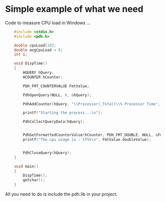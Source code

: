 
# Simple example of what we need

Code to measure CPU load in Windows ...

```C
	#include <stdio.h>
	#include <pdh.h>

	double cpuLoad[10];
	double avgCpuLoad = 0;
	int i;

	void DispTime()
	{
		HQUERY hQuery;
		HCOUNTER hCounter;

		PDH_FMT_COUNTERVALUE FmtValue;

		PdhOpenQuery(NULL, 0, &hQuery);

		PdhAddCounter(hQuery, "\\Processor(_Total)\\% Processor Time", 0, &hCounter);

		printf("Starting the process...\n");

		PdhCollectQueryData(hQuery);


		PdhGetFormattedCounterValue(hCounter, PDH_FMT_DOUBLE, NULL, &FmtValue);
		printf("The cpu usage is : %f%%\n", FmtValue.doubleValue);


		PdhCloseQuery(hQuery);
	}

	void main()
	{
		DispTime();
		getchar();
	} 
```

All you need to do is include the pdh.lib in your project.